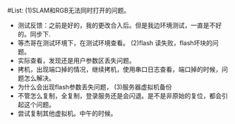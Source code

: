 #List:
(1)SLAM和RGB无法同时打开的问题。
- 测试反馈：之前是好的，我的更改合入后。但是我边环境测试，一直是不好的。同步下.
- 等杰哥在测试环境下，在测试环境查看。
(2)flash 读失败，flash坏块的问题。
- 实际查看，发现还是用户参数区丢失问题。
- 拷机，出现端口掉的情况，继续拷机，使用串口日志查看，端口掉的时候，问题怎么解决。
- 为什么会出现flash参数丢失问题，
(3)服务器虚拟机备份
- 不管怎么复制，全复制，登录服务还是会闪退。是不是非原始的复位，都会引起这个问题。
- 尝试复制其他虚拟机。中午的时候。




